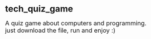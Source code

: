 # tech_quiz_game

<span style="font-size:20px"> 
A quiz game about computers and programming.</br>
just download the file, run and enjoy :)
</span>

